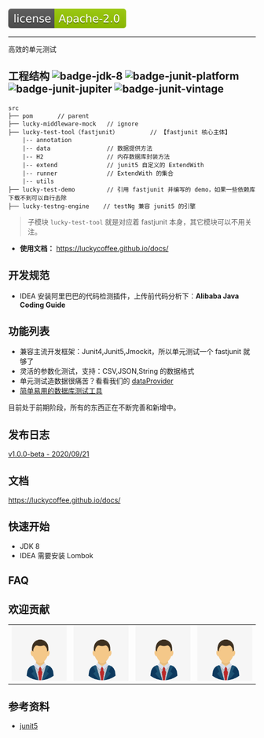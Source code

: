 ![license](./docs/img/license-Apache--2.0-green.svg)

---
 高效的单元测试


## 工程结构  ![badge-jdk-8] ![badge-junit-platform] ![badge-junit-jupiter] ![badge-junit-vintage]

```
src
├── pom       // parent 
├── lucky-middleware-mock   // ignore
├── lucky-test-tool（fastjunit）         // 【fastjunit 核心主体】
    |-- annotation
    |-- data                // 数据提供方法
    |-- H2                  // 内存数据库封装方法
    |-- extend              // junit5 自定义的 ExtendWith
    |-- runner              // ExtendWith 的集合
    |-- utils          
├── lucky-test-demo         // 引用 fastjunit 并编写的 demo，如果一些依赖库下载不到可以自行去除      
├── lucky-testng-engine    // testNg 兼容 junit5 的引擎 
```

> 子模块 `lucky-test-tool` 就是对应着 fastjunit 本身，其它模块可以不用关注。

- **使用文档：** https://luckycoffee.github.io/docs/


## 开发规范 ##
- IDEA 安装阿里巴巴的代码检测插件，上传前代码分析下：**Alibaba Java Coding Guide**


## 功能列表 ##

- 兼容主流开发框架：Junit4,Junit5,Jmockit，所以单元测试一个 fastjunit 就够了
- 灵活的参数化测试，支持：CSV,JSON,String 的数据格式
- 单元测试造数据很痛苦？看看我们的 [dataProvider](https://luckycoffee.github.io/docs/test-basic/dataProvider/)
- [简单易用的数据库测试工具](https://luckycoffee.github.io/docs/db/h2/)

目前处于前期阶段，所有的东西正在不断完善和新增中。

## 发布日志 ##

[v1.0.0-beta - 2020/09/21](https://luckycoffee.github.io/docs/changelog/)



## 文档

https://luckycoffee.github.io/docs/

## 快速开始 ##
- JDK 8
- IDEA 需要安装 Lombok


## FAQ ##


## 欢迎贡献


<div>
<table>
  <tbody>
  <tr></tr>
    <tr>
      <td align="center"  valign="middle">
        <a href="" target="_blank">
          <img width="222px"  src="./docs/img/contribute/profile1.jpg">
        </a>
      </td>
      <td align="center"  valign="middle">
        <a href="" target="_blank">
          <img width="222px"  src="./docs/img/contribute/profile1.jpg">
        </a>
      </td>
      <td align="center"  valign="middle">
        <a href="" target="_blank">
          <img width="222px"  src="./docs/img/contribute/profile1.jpg">
        </a>
      </td>
      <td align="center"  valign="middle">
        <a href="https://github.com/mosn" target="_blank">
          <img width="222px"  src="./docs/img/contribute/profile1.jpg">
        </a>
      </td>
    </tr>
    <tr></tr>
  </tbody>
</table>
</div>

## 参考资料

- [junit5](https://junit.org/junit5/docs/current/user-guide/)





[badge-jdk-8]: https://img.shields.io/badge/jdk-8-lightgray.svg "JDK-8"
[badge-junit-platform]: https://img.shields.io/badge/junit-platform-brightgreen.svg "JUnit Platform"
[badge-junit-jupiter]: https://img.shields.io/badge/junit-jupiter-green.svg "JUnit Jupiter Engine"
[badge-junit-vintage]: https://img.shields.io/badge/junit-vintage-yellowgreen.svg "JUnit Vintage Engine"
